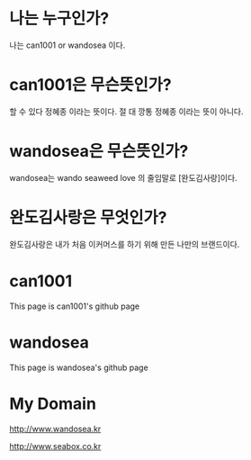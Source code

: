 # 나는 누구인가?
나는 can1001 or wandosea 이다.

# can1001은 무슨뜻인가?
할 수 있다 정혜종 이라는 뜻이다.
절 대 깡통 정혜종 이라는 뜻이 아니다.

# wandosea은 무슨뜻인가?
wandosea는 wando seaweed love 의 줄임말로 [완도김사랑]이다. 

# 완도김사랑은 무엇인가?
완도김사랑은 내가 처음 이커머스를 하기 위해 만든 나만의 브랜드이다.

# can1001
This page is can1001's github page

# wandosea
This page is wandosea's github page

# My Domain
http://www.wandosea.kr

http://www.seabox.co.kr
